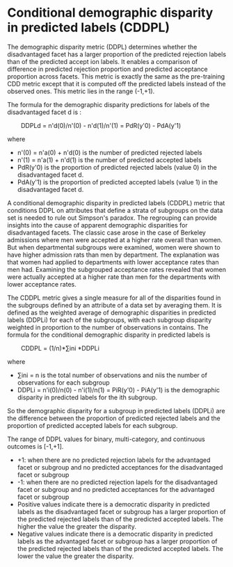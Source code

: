 # Conditional demographic disparity in predicted labels \(CDDPL\)<a name="clarify-post-training-bias-metric-cddpl"></a>

The demographic disparity metric \(DDPL\) determines whether the disadvantaged facet has a larger proportion of the predicted rejection labels than of the predicted accept ion labels\. It enables a comparison of difference in predicted rejection proportion and predicted acceptance proportion across facets\. This metric is exactly the same as the pre\-training CDD metric except that it is computed off the predicted labels instead of the observed ones\. This metric lies in the range \(\-1,\+1\)\.

The formula for the demographic disparity predictions for labels of the disadvantaged facet d is : 

        DDPLd = n'd\(0\)/n'\(0\) \- n'd\(1\)/n'\(1\) = PdR\(y'0\) \- PdA\(y'1\) 

where 
+ n'\(0\) = n'a\(0\) \+ n'd\(0\) is the number of predicted rejected labels
+ n'\(1\) = n'a\(1\) \+ n'd\(1\) is the number of predicted accepted labels
+ PdR\(y'0\) is the proportion of predicted rejected labels \(value 0\) in the disadvantaged facet d\.
+ PdA\(y'1\) is the proportion of predicted accepted labels \(value 1\) in the disadvantaged facet d\.

A conditional demographic disparity in predicted labels \(CDDPL\) metric that conditions DDPL on attributes that define a strata of subgroups on the data set is needed to rule out Simpson's paradox\. The regrouping can provide insights into the cause of apparent demographic disparities for disadvantaged facets\. The classic case arose in the case of Berkeley admissions where men were accepted at a higher rate overall than women\. But when departmental subgroups were examined, women were shown to have higher admission rats than men by department\. The explanation was that women had applied to departments with lower acceptance rates than men had\. Examining the subgrouped acceptance rates revealed that women were actually accepted at a higher rate than men for the departments with lower acceptance rates\.

The CDDPL metric gives a single measure for all of the disparities found in the subgroups defined by an attribute of a data set by averaging them\. It is defined as the weighted average of demographic disparities in predicted labels \(DDPLi\) for each of the subgroups, with each subgroup disparity weighted in proportion to the number of observations in contains\. The formula for the conditional demographic disparity in predicted labels is 

        CDDPL = \(1/n\)\*∑ini \*DDPLi 

where 
+ ∑ini = n is the total number of observations and niis the number of observations for each subgroup
+ DDPLi = n'i\(0\)/n\(0\) \- n'i\(1\)/n\(1\) = PiR\(y'0\) \- PiA\(y'1\) is the demographic disparity in predicted labels for the ith subgroup\.

So the demographic disparity for a subgroup in predicted labels \(DDPLi\) are the difference between the proportion of predicted rejected labels and the proportion of predicted accepted labels for each subgroup\. 

The range of DDPL values for binary, multi\-category, and continuous outcomes is \[\-1,\+1\]\. 
+ \+1: when there are no predicted rejection labels for the advantaged facet or subgroup and no predicted acceptances for the disadvantaged facet or subgroup
+ \-1: when there are no predicted rejection lapels for the disadvantaged facet or subgroup and no predicted acceptances for the advantaged facet or subgroup
+ Positive values indicate there is a democratic disparity in predicted labels as the disadvantaged facet or subgroup has a larger proportion of the predicted rejected labels than of the predicted accepted labels\. The higher the value the greater the disparity\.
+ Negative values indicate there is a democratic disparity in predicted labels as the advantaged facet or subgroup has a larger proportion of the predicted rejected labels than of the predicted accepted labels\. The lower the value the greater the disparity\.
